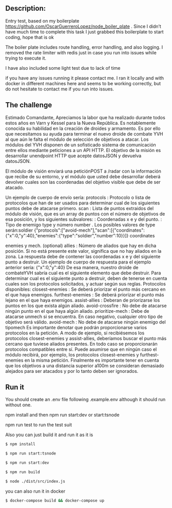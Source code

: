 ## Description:

Entry test, based on my boilerplate https://github.com/OscarGuerreroLopez/node_boiler_plate . Since I didn’t have much time to complete this task I just grabbed this boilerplate to start coding, hope that is ok

The boiler plate includes route handling, error handling, and also logging. I removed the rate limiter with redis just in case you run into issues while trying to execute it.

I have also included some light test due to lack of time

if you have any issues running it please contact me. I ran it locally and with docker in different machines here and seems to be working correctly, but do not hesitate to contact me if you run into issues.

## The challenge

Estimado Comandante,
Apreciamos la labor que ha realizado durante todos estos años en Varn y Kessel para la Nueva República. Es notablemente conocida su habilidad en la creación de droides y armamento. Es por ello que necesitamos su ayuda para terminar el nuevo droide de combate YVH al que aún le falta el módulo de selección de objetivos a atacar.
Los módulos del YVH disponen de un sofisticado sistema de comunicación entre ellos mediante peticiones a un API HTTP.
El objetivo de la misión es desarrollar unendpoint HTTP que acepte datosJSON y devuelva datosJSON.

El módulo de visión enviará una peticiónPOST a /radar con la información que recibe de su entorno, y el módulo que usted debe desarrollar deberá devolver cuales son las coordenadas del objetivo visible que debe de ser atacado.

Un ejemplo de cuerpo de envío sería:
protocols : Protocolo o lista de protocolos que han de ser usados para determinar cual de los siguientes puntos debe de atacarse primero.
scan : Lista de puntos extraidos del módulo de visión, que es un array de puntos con el número de objetivos de esa posición, y los siguientes subvalores:
: Coordenadas x e y del punto.
: Tipo de enemigo type y número number . Los posibles valores de type serán:soldier
{"protocols":["avoid-mech"],"scan":[{"coordinates":
{"x":0,"y":40},"enemies":{"type":"soldier","number":10}}]}
coordinates

enemies
y mech.
(optional) allies : Número de aliados que hay en dicha posición. Si no está presente este valor, significa que no hay aliados en la zona.
La respuesta debe de contener las coordenadas x e y del siguiente punto a destruir.
Un ejemplo de cuerpo de respuesta para el ejemplo anterior sería: {"x":0,"y":40}
De esa manera, nuestro droide de combateYVH sabría cual es el siguiente elemento que debe destruir.
Para determinar cual es el siguiente punto a destruir, deben de tenerse en cuenta cuales son los protocolos solicitados, y actuar según sus reglas.
Protocolos disponibles:
closest-enemies : Se deberá priorizar el punto más cercano en el que haya enemigos.
furthest-enemies : Se deberá priorizar el punto más lejano en el que haya enemigos.
assist-allies : Deberan de priorizarse los puntos en los que exista algún aliado.
avoid-crossfire : No debe de atacarse ningún punto en el que haya algún aliado.
prioritize-mech : Debe de atacarse unmech si se encuentra. En caso negativo, cualquier otro tipo de objetivo será válido.
avoid-mech : No debe de atacarse ningún enemigo del tipomech
Es importante denotar que podrán proporcionarse varios protocolos en la petición. A modo de ejemplo, si recibiésemos los protocolos closest-enemies y assist-allies, deberíamos buscar el punto más cercano que tuviese aliados presentes.
En todo caso se proporcionarán protocolos compatibles entre sí. Puede asumirse que en ningún caso el módulo recibirá, por ejemplo, los protocolos closest-enemies y furthest-enemies en la misma petición.
Finalmente es importante tener en cuenta que los objetivos a una distancia superior a100m se consideran demasiado alejados para ser atacados y por lo tanto deben ser ignorados.

## Run it

You should create an .env file following .example.env although it should run without one.

npm install and then npm run start:dev or start:tsnode

npm run test to run the test suit

Also you can just build it and run it as it is

```bash
$ npm install

$ npm run start:tsnode

$ npm run start:dev

$ npm run build

$ node ./dist/src/index.js


```

you can also run it in docker

```bash
$ docker-compose build && docker-compose up

```
